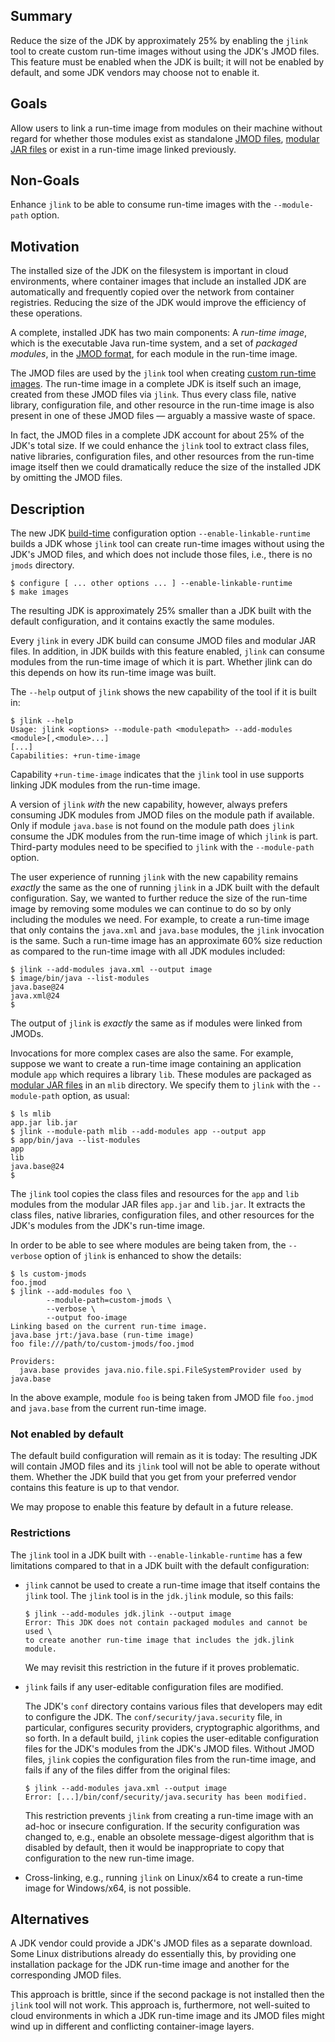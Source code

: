 Summary
-------

Reduce the size of the JDK by approximately 25% by enabling the `jlink` tool to
create custom run-time images without using the JDK's JMOD files. This feature
must be enabled when the JDK is built; it will not be enabled by default, and
some JDK vendors may choose not to enable it.

Goals
-----

Allow users to link a run-time image from modules on their machine without
regard for whether those modules exist as standalone [JMOD files](https://openjdk.org/jeps/261#Packaging:-JMOD-files),
[modular JAR files](https://docs.oracle.com/en/java/javase/23/docs/specs/jar/jar.html#modular-jar-files)
or exist in a run-time image linked previously.

Non-Goals
---------

Enhance `jlink` to be able to consume run-time images with the `--module-path`
option.

Motivation
----------

The installed size of the JDK on the filesystem is important in cloud
environments, where container images that include an installed JDK are
automatically and frequently copied over the network from container registries.
Reducing the size of the JDK would improve the efficiency of these operations.

A complete, installed JDK has two main components: A _run-time image_, which is
the executable Java run-time system, and a set of _packaged modules_, in the
[JMOD format](https://openjdk.org/jeps/261#Packaging:-JMOD-files), for each
module in the run-time image.

The JMOD files are used by the `jlink` tool when creating [custom run-time images](https://dev.java/learn/jlink/).
The run-time image in a complete JDK is
itself such an image, created from these JMOD files via `jlink`. Thus every
class file, native library, configuration file, and other resource in the
run-time image is also present in one of these JMOD files — arguably a massive
waste of space.

In fact, the JMOD files in a complete JDK account for about 25% of the JDK's
total size. If we could enhance the `jlink` tool to extract class files, native
libraries, configuration files, and other resources from the run-time image
itself then we could dramatically reduce the size of the installed JDK by
omitting the JMOD files.


Description
----------

The new JDK [build-time](https://openjdk.org/groups/build/doc/building.html)
configuration option `--enable-linkable-runtime` builds a JDK whose `jlink` tool
can create run-time images without using the JDK's JMOD files, and which does
not include those files, i.e., there is no `jmods` directory.

    $ configure [ ... other options ... ] --enable-linkable-runtime
    $ make images

The resulting JDK is approximately 25% smaller than a JDK built with the default
configuration, and it contains exactly the same modules.

Every `jlink` in every JDK build can consume JMOD files and modular JAR files.
In addition, in JDK builds with this feature enabled, `jlink` can consume
modules from the run-time image of which it is part. Whether jlink can do this
depends on how its run-time image was built.

The `--help` output of `jlink` shows the new capability of the tool if it
is built in:

    $ jlink --help
    Usage: jlink <options> --module-path <modulepath> --add-modules <module>[,<module>...]
    [...]
    Capabilities: +run-time-image

Capability `+run-time-image` indicates that the `jlink` tool in use supports
linking JDK modules from the run-time image.

A version of `jlink` _with_ the new capability, however, always prefers
consuming JDK modules from JMOD files on the module path if available. Only if
module `java.base` is not found on the module path does `jlink` consume the JDK
modules from the run-time image of which `jlink` is part. Third-party modules
need to be specified to `jlink` with the `--module-path` option.

The user experience of running `jlink` with the new capability remains
_exactly_ the same as the one of running `jlink` in a JDK built with the
default configuration. Say, we wanted to further reduce the size of the
run-time image by removing some modules we can continue to do so by only
including the modules we need. For example, to create a run-time image that
only contains the `java.xml` and `java.base` modules, the `jlink` invocation is
the same. Such a run-time image has an approximate 60% size reduction as
compared to the run-time image with all JDK modules included:

    $ jlink --add-modules java.xml --output image
    $ image/bin/java --list-modules
    java.base@24
    java.xml@24
    $ 

The output of `jlink` is _exactly_ the same as if modules were linked from
JMODs.

Invocations for more complex cases are also the same. For example, suppose
we want to create a run-time image containing an application module `app` which
requires a library `lib`. These modules are packaged as [modular JAR files](https://docs.oracle.com/en/java/javase/23/docs/specs/jar/jar.html#modular-jar-files) 
in an `mlib` directory. We specify them to `jlink` with the `--module-path`
option, as usual:

    $ ls mlib
    app.jar	lib.jar
    $ jlink --module-path mlib --add-modules app --output app
    $ app/bin/java --list-modules
    app
    lib
    java.base@24
    $ 

The `jlink` tool copies the class files and resources for the `app` and `lib`
modules from the modular JAR files `app.jar` and `lib.jar`. It extracts the
class files, native libraries, configuration files, and other resources for the
JDK's modules from the JDK's run-time image.

In order to be able to see where modules are being taken from, the `--verbose`
option of `jlink` is enhanced to show the details:

    $ ls custom-jmods
    foo.jmod
    $ jlink --add-modules foo \
            --module-path=custom-jmods \
            --verbose \
            --output foo-image
    Linking based on the current run-time image.
    java.base jrt:/java.base (run-time image)
    foo file:///path/to/custom-jmods/foo.jmod

    Providers:
      java.base provides java.nio.file.spi.FileSystemProvider used by java.base

In the above example, module `foo` is being taken from JMOD file `foo.jmod` and
`java.base` from the current run-time image.


### Not enabled by default

The default build configuration will remain as it is today: The resulting JDK
will contain JMOD files and its `jlink` tool will not be able to operate without
them. Whether the JDK build that you get from your preferred vendor contains
this feature is up to that vendor.

We may propose to enable this feature by default in a future release.


### Restrictions

The `jlink` tool in a JDK built with `--enable-linkable-runtime` has a few
limitations compared to that in a JDK built with the default configuration:

- `jlink` cannot be used to create a run-time image that itself contains the
  `jlink` tool. The `jlink` tool is in the `jdk.jlink` module, so this fails:

      $ jlink --add-modules jdk.jlink --output image
      Error: This JDK does not contain packaged modules and cannot be used \
      to create another run-time image that includes the jdk.jlink module.

  We may revisit this restriction in the future if it proves problematic.

- `jlink` fails if any user-editable configuration files are modified.

  The JDK's `conf` directory contains various files that developers may edit to
  configure the JDK. The `conf/security/java.security` file, in particular,
  configures security providers, cryptographic algorithms, and so forth. In a
  default build, `jlink` copies the user-editable configuration files for the
  JDK's modules from the JDK's JMOD files. Without JMOD files, `jlink` copies
  the configuration files from the run-time image, and fails if any of the files
  differ from the original files:

      $ jlink --add-modules java.xml --output image
      Error: [...]/bin/conf/security/java.security has been modified.

  This restriction prevents `jlink` from creating a run-time image with an
  ad-hoc or insecure configuration. If the security configuration was changed
  to, e.g., enable an obsolete message-digest algorithm that is disabled by
  default, then it would be inappropriate to copy that configuration to the new
  run-time image.

- Cross-linking, e.g., running `jlink` on Linux/x64 to create a run-time image
  for Windows/x64, is not possible.


Alternatives
----------

A JDK vendor could provide a JDK's JMOD files as a separate download. Some Linux
distributions already do essentially this, by providing one installation package
for the JDK run-time image and another for the corresponding JMOD files.

This approach is brittle, since if the second package is not installed then the
`jlink` tool will not work. This approach is, furthermore, not well-suited to
cloud environments in which a JDK run-time image and its JMOD files might wind
up in different and conflicting container-image layers.

